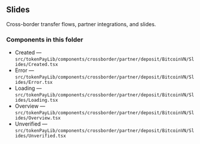 ## Slides

Cross-border transfer flows, partner integrations, and slides.

### Components in this folder
- Created — `src/tokenPayLib/components/crossborder/partner/deposit/BitcoinVN/Slides/Created.tsx`
- Error — `src/tokenPayLib/components/crossborder/partner/deposit/BitcoinVN/Slides/Error.tsx`
- Loading — `src/tokenPayLib/components/crossborder/partner/deposit/BitcoinVN/Slides/Loading.tsx`
- Overview — `src/tokenPayLib/components/crossborder/partner/deposit/BitcoinVN/Slides/Overview.tsx`
- Unverified — `src/tokenPayLib/components/crossborder/partner/deposit/BitcoinVN/Slides/Unverified.tsx`
